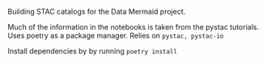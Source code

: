 Building STAC catalogs for the Data Mermaid project.

Much of the information in the notebooks is taken from the pystac tutorials.
Uses poetry as a package manager. Relies on `pystac, pystac-io`

Install dependencies by by running `poetry install`